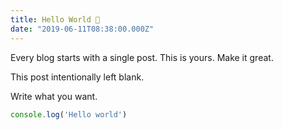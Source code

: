 ```yaml
---
title: Hello World 👋
date: "2019-06-11T08:38:00.000Z"
---
```


Every blog starts with a single post. This is yours. Make it great.

<!-- more -->

This post intentionally left blank.

Write what you want.

```js
console.log('Hello world')
```

